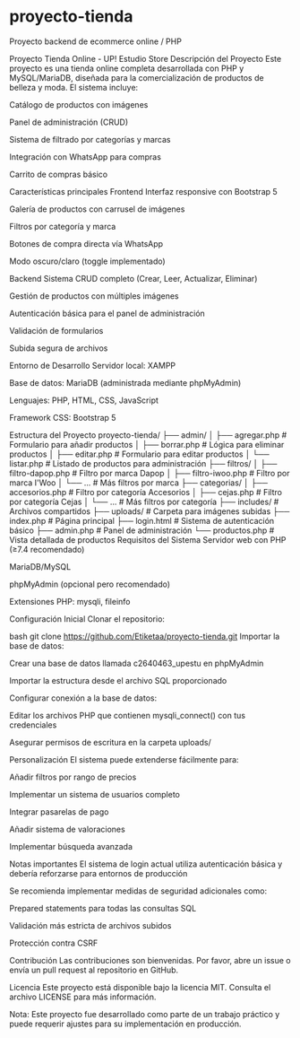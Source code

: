 # proyecto-tienda
Proyecto backend de ecommerce online / PHP

Proyecto Tienda Online - UP! Estudio Store
Descripción del Proyecto
Este proyecto es una tienda online completa desarrollada con PHP y MySQL/MariaDB, diseñada para la comercialización de productos de belleza y moda. El sistema incluye:

Catálogo de productos con imágenes

Panel de administración (CRUD)

Sistema de filtrado por categorías y marcas

Integración con WhatsApp para compras

Carrito de compras básico

Características principales
Frontend
Interfaz responsive con Bootstrap 5

Galería de productos con carrusel de imágenes

Filtros por categoría y marca

Botones de compra directa vía WhatsApp

Modo oscuro/claro (toggle implementado)

Backend
Sistema CRUD completo (Crear, Leer, Actualizar, Eliminar)

Gestión de productos con múltiples imágenes

Autenticación básica para el panel de administración

Validación de formularios

Subida segura de archivos

Entorno de Desarrollo
Servidor local: XAMPP

Base de datos: MariaDB (administrada mediante phpMyAdmin)

Lenguajes: PHP, HTML, CSS, JavaScript

Framework CSS: Bootstrap 5

Estructura del Proyecto
proyecto-tienda/
├── admin/
│   ├── agregar.php         # Formulario para añadir productos
│   ├── borrar.php          # Lógica para eliminar productos
│   ├── editar.php          # Formulario para editar productos
│   └── listar.php          # Listado de productos para administración
├── filtros/
│   ├── filtro-dapop.php    # Filtro por marca Dapop
│   ├── filtro-iwoo.php     # Filtro por marca I'Woo
│   └── ...                 # Más filtros por marca
├── categorias/
│   ├── accesorios.php      # Filtro por categoría Accesorios
│   ├── cejas.php           # Filtro por categoría Cejas
│   └── ...                 # Más filtros por categoría
├── includes/               # Archivos compartidos
├── uploads/                # Carpeta para imágenes subidas
├── index.php               # Página principal
├── login.html              # Sistema de autenticación básico
├── admin.php               # Panel de administración
└── productos.php           # Vista detallada de productos
Requisitos del Sistema
Servidor web con PHP (≥7.4 recomendado)

MariaDB/MySQL

phpMyAdmin (opcional pero recomendado)

Extensiones PHP: mysqli, fileinfo

Configuración Inicial
Clonar el repositorio:

bash
git clone https://github.com/Etiketaa/proyecto-tienda.git
Importar la base de datos:

Crear una base de datos llamada c2640463_upestu en phpMyAdmin

Importar la estructura desde el archivo SQL proporcionado

Configurar conexión a la base de datos:

Editar los archivos PHP que contienen mysqli_connect() con tus credenciales

Asegurar permisos de escritura en la carpeta uploads/

Personalización
El sistema puede extenderse fácilmente para:

Añadir filtros por rango de precios

Implementar un sistema de usuarios completo

Integrar pasarelas de pago

Añadir sistema de valoraciones

Implementar búsqueda avanzada

Notas importantes
El sistema de login actual utiliza autenticación básica y debería reforzarse para entornos de producción

Se recomienda implementar medidas de seguridad adicionales como:

Prepared statements para todas las consultas SQL

Validación más estricta de archivos subidos

Protección contra CSRF

Contribución
Las contribuciones son bienvenidas. Por favor, abre un issue o envía un pull request al repositorio en GitHub.

Licencia
Este proyecto está disponible bajo la licencia MIT. Consulta el archivo LICENSE para más información.

Nota: Este proyecto fue desarrollado como parte de un trabajo práctico y puede requerir ajustes para su implementación en producción.
